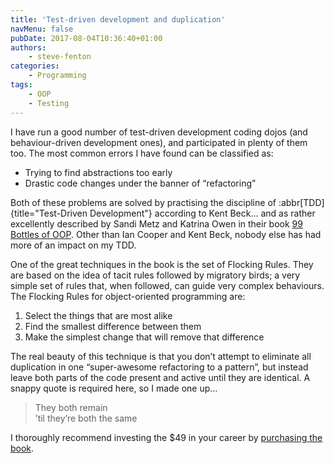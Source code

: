 ```yaml
---
title: 'Test-driven development and duplication'
navMenu: false
pubDate: 2017-08-04T10:36:40+01:00
authors:
    - steve-fenton
categories:
    - Programming
tags:
    - OOP
    - Testing
---
```


I have run a good number of test-driven development coding dojos (and behaviour-driven development ones), and participated in plenty of them too. The most common errors I have found can be classified as:

- Trying to find abstractions too early
- Drastic code changes under the banner of “refactoring”

Both of these problems are solved by practising the discipline of :abbr[TDD]{title="Test-Driven Development"} according to Kent Beck… and as rather excellently described by Sandi Metz and Katrina Owen in their book [99 Bottles of OOP](https://www.sandimetz.com/99bottles/). Other than Ian Cooper and Kent Beck, nobody else has had more of an impact on my TDD.

One of the great techniques in the book is the set of Flocking Rules. They are based on the idea of tacit rules followed by migratory birds; a very simple set of rules that, when followed, can guide very complex behaviours. The Flocking Rules for object-oriented programming are:

1. Select the things that are most alike
2. Find the smallest difference between them
3. Make the simplest change that will remove that difference

The real beauty of this technique is that you don’t attempt to eliminate all duplication in one “super-awesome refactoring to a pattern”, but instead leave both parts of the code present and active until they are identical. A snappy quote is required here, so I made one up…

> They both remain  
> ’til they’re both the same

I thoroughly recommend investing the $49 in your career by [purchasing the book](https://www.sandimetz.com/99bottles/).